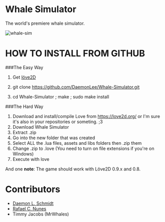 __Whale Simulator__
====================

The world's premiere whale simulator. 

![whale-sim](https://raw.githubusercontent.com/DaemonLee/Whale-Simulator/master/whale-sim.png "Whale Simulator Screenshot")


HOW TO INSTALL FROM GITHUB
=========================================

###The Easy Way

1. Get [löve2D](https://love2d.org/)

2. git clone https://github.com/DaemonLee/Whale-Simulator.git

3. cd Whale-Simulator ; make ; sudo make install

###The Hard Way

1. Download and install/compile Love from https://love2d.org/ or I'm sure it's also in your repositories or someting. ;3
2. Download Whale Simulator
3. Extract .zip
4. Go into the new folder that was created
5. Select ALL the .lua files, assets and libs folders then .zip them
6. Change .zip to .love (You need to turn on file extensions if you're on Windows)
7. Execute with love

And one __note__: The game should work with Löve2D 0.9.x and 0.8.

__Contributors__
================
* [Daemon L. Schmidt](https://github.com/DaemonLee)
* [Rafael C. Nunes](https://github.com/rafaelcn)
* Timmy Jacobs (MrWhales)
